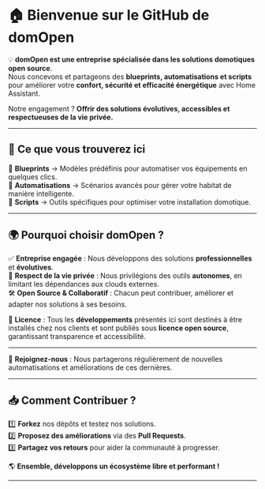 # 🏠 Bienvenue sur le GitHub de **domOpen**  

💡 **domOpen est une entreprise spécialisée dans les solutions domotiques open source**.  
Nous concevons et partageons des **blueprints, automatisations et scripts** pour améliorer votre **confort, sécurité et efficacité énergétique** avec Home Assistant.  

Notre engagement ? **Offrir des solutions évolutives, accessibles et respectueuses de la vie privée.**  

---

## 🚀 **Ce que vous trouverez ici**  

🔹 **Blueprints** → Modèles prédéfinis pour automatiser vos équipements en quelques clics.  
🔸 **Automatisations** → Scénarios avancés pour gérer votre habitat de manière intelligente.  
🔹 **Scripts** → Outils spécifiques pour optimiser votre installation domotique.  

---

## 🌍 **Pourquoi choisir domOpen ?**  

✅ **Entreprise engagée** : Nous développons des solutions **professionnelles** et **évolutives**.  
🔐 **Respect de la vie privée** : Nous privilégions des outils **autonomes**, en limitant les dépendances aux clouds externes.  
🛠️ **Open Source & Collaboratif** : Chacun peut contribuer, améliorer et adapter nos solutions à ses besoins.  

📜 **Licence** : Tous les **développements** présentés ici sont destinés à être installés chez nos clients et sont publiés sous **licence open source**, garantissant transparence et accessibilité.  

---

📢 **Rejoignez-nous** : Nous partagerons régulièrement de nouvelles automatisations et améliorations de ces dernières.  

---

## 📥 **Comment Contribuer ?**  

1️⃣ **Forkez** nos dépôts et testez nos solutions.  
2️⃣ **Proposez des améliorations** via des **Pull Requests**.  
3️⃣ **Partagez vos retours** pour aider la communauté à progresser.  

🌎 **Ensemble, développons un écosystème libre et performant !**  

---
